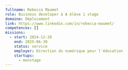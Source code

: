 ```yaml
---
fullname: Rebecca Maumet
role: Buisness developer à A élève 1 stage
domaine: Déploiement
link: https://www.linkedin.com/in/rebecca-maumet/
competences: []
missions:
  - start: 2024-12-20
    end: 2025-06-30
    status: service
    employer: Direction du numérique pour l'éducation
    startups:
      - monstage
---
```

